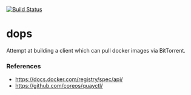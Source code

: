 [![Build Status](https://snap-ci.com/ashwanthkumar/dops/branch/master/build_image)](https://snap-ci.com/ashwanthkumar/dops/branch/master)
# dops

Attempt at building a client which can pull docker images via BitTorrent.

### References
- https://docs.docker.com/registry/spec/api/
- https://github.com/coreos/quayctl/
